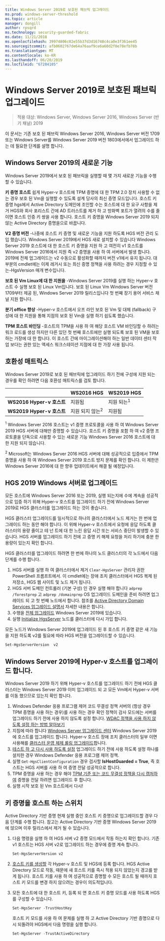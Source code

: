 ```yaml
---
title: Windows Server 2019로 보호된 패브릭 업그레이드
ms.prod: windows-server-threshold
ms.topic: article
manager: dongill
author: rpsqrd
ms.technology: security-guarded-fabric
ms.date: 11/21/2018
ms.openlocfilehash: 39974806c02e55b37d3d16748c4ca0e3f361ee45
ms.sourcegitcommit: afb0602767de64a76aaf9ce6a60d2f0e78efb78b
ms.translationtype: MT
ms.contentlocale: ko-KR
ms.lasthandoff: 06/20/2019
ms.locfileid: "67284105"
---
```

# <a name="upgrade-a-guarded-fabric-to-windows-server-2019"></a>Windows Server 2019로 보호된 패브릭 업그레이드

> 적용 대상: Windows Server, Windows Server 2016, Windows Server (반기 채널) 2019

이 문서는 기존 보호 된 패브릭 Windows Server 2016, Windows Server 버전 1709 또는 Windows Server를 Windows Server 2019 버전 1803에서에서 업그레이드 하는 데 필요한 단계를 설명 합니다.

## <a name="whats-new-in-windows-server-2019"></a>Windows Server 2019의 새로운 기능

Windows Server 2019에서 보호 된 패브릭을 실행할 때 몇 가지 새로운 기능을 수행할 수 있습니다.

**키 증명 호스트** 쉽게 Hyper-v 호스트에 TPM 증명에 대 한 TPM 2.0 장치 사용할 수 없는 경우 보호 된 Vm을 실행할 수 있도록 설계 당사의 최신 증명 모드입니다. 호스트 키 증명 hgs에서 Active Directory 도메인에 조인할 수는 호스트에 대 한 요구 사항을 제거 HGS와 회사 포리스트 간에 AD 트러스트를 제거 하 고 방화벽 포트가 열려의 수를 줄이면 호스트 인증 키 쌍을 사용 합니다. 호스트 키 증명을 Windows Server 2019 되지 않는 Active Directory 증명을으로 바꿉니다.

**V2 증명 버전** -나중에 호스트 키 증명 및 새로운 기능을 지원 하도록 HGS 버전 관리 도입 했습니다. Windows Server 2019에서 HGS 새로 설치할 수 있습니다 Windows Server 2019 호스트에 대 한 호스트 키 증명을 지원 하 고 여전히 v1 호스트를 Windows Server 2016에서 지원 즉 v2 증명을 사용 하 여 서버에서 발생 합니다. 2019에 전체 업그레이드는 v2 수동으로 활성화할 때까지 버전 v1에서 유지 됩니다. 대부분의 cmdlet에는 이제 레거시 또는 최신 증명 정책을 사용 하려는 경우 지정할 수 있는-HgsVersion 매개 변수입니다.

**보호 된 Vm Linux에 대 한 지원을** -Windows Server 2019를 실행 하는 Hyper-v 호스트 수 실행 보호 된 Linux Vm입니다. 보호 된 Linux Vm Windows Server 버전 1709부터 제공 된, Windows Server 2019 릴리스입니다 첫 번째 장기 용어 서비스 채널 지원 합니다.

**분기 office 향상** -Hyper-v 호스트에서 오프 라인 보호 된 Vm 및 대체 (fallback) 구성에 대 한 지원을 통해 지점의 보호 된 Vm을 실행 하기 쉽도록 했습니다.

**TPM 호스트 바인딩** -호스트의 TPM을 사용 하 여 해당 호스트 VM 바인딩할 수 하려는 워크 로드를 생성 하지만 다른 있던 첫 번째 호스트에만 실행 되도록 보호 된 VM을 보호 하는 가장에 대 한 합니다. 이 호스트 간에 마이그레이션해야 하는 일반 데이터 센터 작업 보다는 권한 있는 액세스 워크스테이션 지점에 대 한 가장 사용 됩니다.

## <a name="compatibility-matrix"></a>호환성 매트릭스

Windows Server 2019로 보호 된 패브릭에 업그레이드 하기 전에 구성에 지원 되는 경우를 확인 하려면 다음 호환성 매트릭스를 검토 합니다.

|  | WS2016 HGS | WS2019 HGS|
|---|---|---|
|**WS2016 Hyper-v 호스트** | 지원됨 | 지원 되는<sup>1</sup>|
|**WS2019 Hyper-v 호스트** | 지원 되지 않는<sup>2</sup> | 지원됨|

<sup>1</sup> Windows Server 2016 호스트는 v1 증명 프로토콜을 사용 하 여 Windows Server 2019 HGS 서버에 대해만 증명할 수 있습니다. 호스트 키 증명을 포함 하 여 v2 증명 프로토콜을 단독으로 사용할 수 있는 새로운 기능 Windows Server 2016 호스트에 대 한 지원 되지 않습니다.

<sup>2</sup> Microsoft는 Windows Server 2016 HGS 서버에 대해 성공적으로 입증에서 TPM 증명을 사용 하 여 Windows Server 2019 호스트 방지 문제를 확인 합니다. 이 제한은 Windows Server 2016에 대 한 향후 업데이트에서 해결 될 예정입니다.

## <a name="upgrade-hgs-to-windows-server-2019"></a>HGS 2019 Windows 서버로 업그레이드

모든 호스트에 Windows Server 2016 또는 2019, 실행 되는지에 수에 계속을 성공적으로 입증 하기 위해 Hyper-v 호스트를 업그레이드 하기 전에 Windows Server 2019로 HGS 클러스터를 업그레이드 하는 것이 좋습니다.

HGS 클러스터 업그레이드를 일시적으로 하나의 클러스터에서 노드 제거는 한 번에 업그레이드 하는 동안 해야 합니다. 이 위해 Hyper-v 호스트에서 요청에 응답 하도록 클러스터의 용량 줄이고 테 넌 트에 대 한 느린 응답 시간 또는 서비스 중단이 발생할 수 있습니다. HGS 서버를 업그레이드 하기 전에 고 증명 키 해제 요청을 처리 하기에 충분 한 용량이 있는지 확인 합니다.

HGS 클러스터를 업그레이드 하려면 한 번에 하나의 노드 클러스터의 각 노드에서 다음 단계를 수행 합니다.

1.  HGS 서버를 실행 하 여 클러스터에서 제거 `Clear-HgsServer` 관리자 권한 PowerShell 프롬프트에서. 이 cmdlet에는 장애 조치 클러스터에서 HGS 복제 된 저장소, HGS 웹 사이트 및 노드 제거 됩니다.
2.  HGS 서버 도메인 컨트롤러 (기본 구성) 인 경우 실행 해야 합니다 `adprep /forestprep` 고 `adprep /domainprep` OS 업그레이드 도메인을 준비 하려면 업그레이드 되 고 첫 번째 노드에서 합니다. 참조를 [Active Directory Domain Services 업그레이드 설명서](https://docs.microsoft.com/windows-server/identity/ad-ds/deploy/upgrade-domain-controllers#supported-in-place-upgrade-paths) 자세한 내용은 합니다.
3.  수행을 [전체 업그레이드](../../get-started-19/install-upgrade-migrate-19.md) Windows Server 2019에 있습니다.
4.  실행 [Initialize HgsServer](guarded-fabric-configure-additional-hgs-nodes.md) 노드를 클러스터에 다시 가입 합니다.

모든 노드가 Windows Server 2019에 업그레이드 된 후 호스트 키 증명 같은 새 기능을 지원 하도록 v2를 필요에 따라 HGS 버전을 업그레이드할 수 있습니다.

```powershell
Set-HgsServerVersion  v2
```

## <a name="upgrade-hyper-v-hosts-to-windows-server-2019"></a>Windows Server 2019에 Hyper-v 호스트를 업그레이드 합니다.

Windows Server 2019 하기 위해 Hyper-v 호스트를 업그레이드 하기 전에 HGS 클러스터는 Windows Server 2019 이미 업그레이드 되 고 모든 Vm에서 Hyper-v 서버를 이동 했으므로 있는지 확인 합니다.

1.  Windows Defender 응용 프로그램 제어 코드 무결성 정책 서버의 (항상 경우 TPM 증명을 사용 하는 경우)를 사용 하는 경우 확인 정책이 감사 모드에는 서버를 업그레이드 하기 전에 사용 하지 않도록 설정 합니다. [WDAC 정책을 사용 하지 않도록 설정 하는 방법 알아보기](https://docs.microsoft.com/windows/security/threat-protection/windows-defender-application-control/disable-windows-defender-application-control-policies)
2.  지침에 따라 합니다 [Windows Server 업그레이드 센터](http://aka.ms/upgradecenter) Windows Server 2019에 호스트를 업그레이드 합니다. Hyper-v 호스트 장애 조치 클러스터의 일부 이면 사용해를 [클러스터 운영 체제 롤링 업그레이드](../../failover-clustering/Cluster-Operating-System-Rolling-Upgrade.md)합니다.
3.  [테스트 하 고 다시 사용 하도록 설정](https://docs.microsoft.com/windows/security/threat-protection/windows-defender-application-control/audit-windows-defender-application-control-policies) 업그레이드 하기 전에 사용 하도록 설정 하나를 설치한 경우 Windows Defender 응용 프로그램 제어 정책.
4.  실행 `Get-HgsClientConfiguration` 경우 검사할 **IsHostGuarded = True**, 즉 호스트는 HGS 서버를 사용 하 여 증명 전달 성공적으로 합니다.
5.  TPM 증명을 사용 하는 경우 해야 [TPM 기준 또는 코드 무결성 정책을 다시 캡처하여](guarded-fabric-add-host-information-for-tpm-trusted-attestation.md) 증명을 전달 하려면 업그레이드 후 합니다.
6.  실행 시작 보호 된 Vm 호스트에서 다시!

## <a name="switch-to-host-key-attestation"></a>키 증명을 호스트 하는 스위치

Active Directory 기반 증명 현재 실행 중인 호스트 키 증명으로 업그레이드할 경우 다음 단계를 수행 합니다. 참고는 Active Directory 기반 증명 Windows Server 2019에 않으며 이후 릴리스에서 제거 될 수 있습니다.

1.  다음 명령을 실행 하 여 HGS 서버 v2 증명 모드에서 작동 하는지 확인 합니다. 기존 v1 호스트는 HGS 서버 v2로 업그레이드 하는 경우에 증명 계속 합니다.

    ```powershell
    Set-HgsServerVersion v2
    ```

2.  [호스트 키를 생성할](guarded-fabric-create-host-key.md) 각 Hyper-v 호스트 및 HGS에 등록 합니다. HGS Active Directory 모드로 작동, 때문에 새 호스트 키를 즉시 적용 되지 않았는지 경고를 받게 됩니다. 호스트 키를 사용 하 여 성공적으로 증명할 수 모든 호스트 될 때까지 호스트 키 모드를 변경 하지 않으려는 경우이 의도적입니다.

3.  모든 호스트에 대 한 호스트 키, 등록 되 면 호스트 키 증명 모드를 사용 하도록 HGS를 구성할 수 있습니다.

    ```powershell
    Set-HgsServer -TrustHostKey
    ```

    호스트 키 모드를 사용 하 여 문제를 실행 하 고 Active Directory 기반 증명으로 다시 되돌려야 HGS에서 다음 명령을 실행 합니다.

    ```powershell
    Set-HgsServer -TrustActiveDirectory
    ```